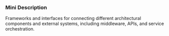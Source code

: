 ### Mini Description

Frameworks and interfaces for connecting different architectural components and external systems, including middleware, APIs, and service orchestration.
